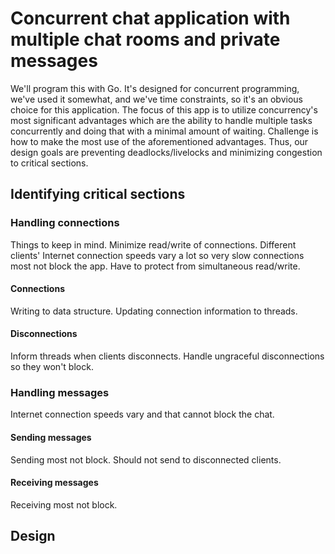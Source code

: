 # Concurrent chat application with multiple chat rooms and private messages

We'll program this with Go. It's designed for concurrent programming, we've used it somewhat, and we've time constraints, so it's an obvious choice for this application.
The focus of this app is to utilize concurrency's most significant advantages which are the ability to handle multiple tasks concurrently and doing that with a minimal amount of waiting.
Challenge is how to make the most use of the aforementioned advantages. Thus, our design goals are preventing deadlocks/livelocks and minimizing congestion to critical sections.

## Identifying critical sections

### Handling connections

Things to keep in mind. Minimize read/write of connections. 
Different clients' Internet connection speeds vary a lot so very slow connections most not block the app.
Have to protect from simultaneous read/write.

#### Connections

Writing to data structure. Updating connection information to threads.

#### Disconnections

Inform threads when clients disconnects. Handle ungraceful disconnections so they won't block.

### Handling messages

Internet connection speeds vary and that cannot block the chat.

#### Sending messages

Sending most not block. Should not send to disconnected clients.

#### Receiving messages

Receiving most not block.

## Design